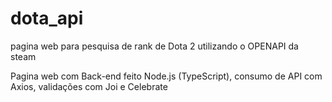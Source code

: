 # dota_api
pagina web para pesquisa de rank de Dota 2 utilizando o OPENAPI da steam

Pagina web com Back-end feito Node.js (TypeScript), consumo de API com Axios, validações com Joi e Celebrate
